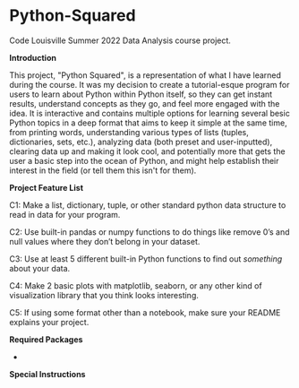 # Python-Squared
Code Louisville Summer 2022 Data Analysis course project.

**Introduction**

This project, "Python Squared", is a representation of what I have learned during the course.
It was my decision to create a tutorial-esque program for users to learn about Python within
Python itself, so they can get instant results, understand concepts as they go, and feel more
engaged with the idea. It is interactive and contains multiple options for learning several
besic Python topics in a deep format that aims to keep it simple at the same time, from
printing words, understanding various types of lists (tuples, dictionaries, sets, etc.),
analyzing data (both preset and user-inputted), clearing data up and making it look cool,
and potentially more that gets the user a basic step into the ocean of Python, and might
help establish their interest in the field (or tell them this isn't for them).


**Project Feature List**

C1:
Make a list, dictionary, tuple, or other standard python data structure to read in data for your program.

C2:
Use built-in pandas or numpy functions to do things like remove 0’s and null values where they don’t belong in your dataset.

C3:
Use at least 5 different built-in Python functions to find out *something* about your data.

C4:
Make 2 basic plots with matplotlib, seaborn, or any other kind of visualization library that you think looks interesting.

C5:
If using some format other than a notebook, make sure your README explains your project.


**Required Packages**


-
**Special Instructions**

